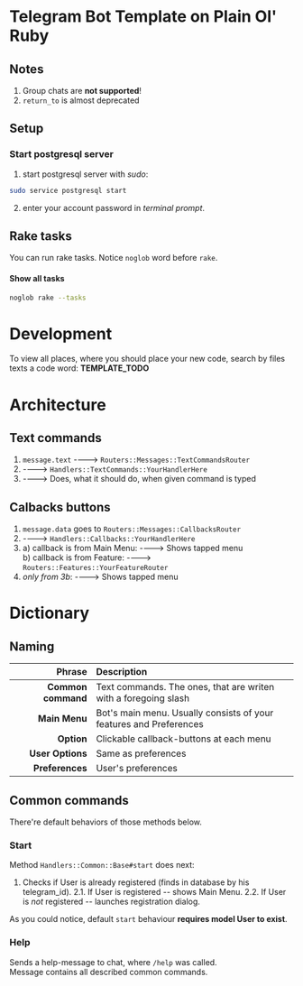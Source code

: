 # Telegram Bot Template on Plain Ol' Ruby

## Notes

1) Group chats are **not supported**!
2) `return_to` is almost deprecated

## Setup

### Start postgresql server

1. start postgresql server with <em>sudo</em>:
``` bash
sudo service postgresql start
```
2. enter your account password in <em>terminal prompt</em>.

## Rake tasks

You can run rake tasks. Notice `noglob` word before `rake`.

#### Show all tasks
``` bash
noglob rake --tasks
```

# Development

To view all places, where you should place your new code, search by files texts a code word: **TEMPLATE_TODO**

# Architecture

## Text commands

1) `message.text` ----> `Routers::Messages::TextCommandsRouter`
2) ----> `Handlers::TextCommands::YourHandlerHere`
3) ----> Does, what it should do, when given command is typed

## Calbacks buttons

1) `message.data` goes to `Routers::Messages::CallbacksRouter`
2) ----> `Handlers::Callbacks::YourHandlerHere`
3) a) callback is from Main Menu: ----> Shows tapped menu \
   b) callback is from Feature: ----> `Routers::Features::YourFeatureRouter`
4) <em>only from 3b</em>: ----> Shows tapped menu

# Dictionary

## Naming

| Phrase             | Description |
| -----------------: | :----------------------------------------------------------------- |
| **Common command** | Text commands. The ones, that are writen with a foregoing slash |
| **Main Menu**      | Bot's main menu. Usually consists of your features and Preferences |
| **Option**         | Clickable callback-buttons at each menu |
| **User Options**   | Same as preferences |
| **Preferences**    | User's preferences |

## Common commands

There're default behaviors of those methods below.

### Start

Method `Handlers::Common::Base#start` does next:
1. Checks if User is already registered (finds in database by his telegram_id).
2.1. If User is registered -- shows Main Menu.
2.2. If User is <em>not</em> registered -- launches registration dialog.

As you could notice, default `start` behaviour **requires model User to exist**.

### Help

Sends a help-message to chat, where `/help` was called. \
Message contains all described common commands.

